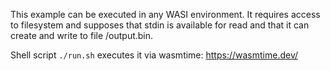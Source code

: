 This example can be executed in any WASI environment. It requires access to filesystem and supposes that stdin is available for read and that it can create and write to file /output.bin.

Shell script `./run.sh` executes it via wasmtime: https://wasmtime.dev/
